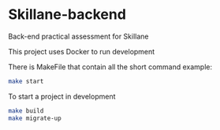 # Skillane-backend

Back-end practical assessment for Skillane

This project uses Docker to run development

There is MakeFile that contain all the short command
example:

```bash
make start
```

To start a project in development

```bash
make build
make migrate-up
```
